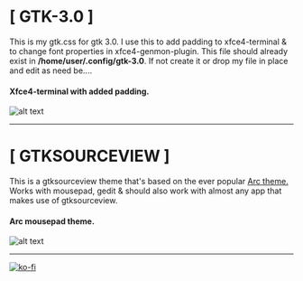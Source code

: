 # [ GTK-3.0 ]

This is my gtk.css for gtk 3.0. I use this to add padding to xfce4-terminal & to change font properties in xfce4-genmon-plugin. This file should already exist in **/home/user/.config/gtk-3.0**. If not create it or drop my file in place and edit as need be....

#### Xfce4-terminal with added padding.
![alt text](https://i.imgur.com/PbZJSeq.png "xfce4-terminal")

----

# [ GTKSOURCEVIEW ]

This is a gtksourceview theme that's based on the ever popular [Arc theme.](https://github.com/horst3180/arc-theme) Works with mousepad, gedit & should also work with almost any app that makes use of gtksourceview.

#### Arc mousepad theme.
![alt text](https://imgur.com/a4EQWX9.png "Arc mousepad theme")

----

[![ko-fi](https://ko-fi.com/img/githubbutton_sm.svg)](https://ko-fi.com/Z8Z44445F)
